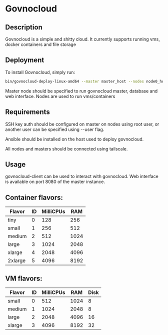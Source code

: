 # Govnocloud

## Description

Govnocloud is a simple and shitty cloud.
It currently supports running vms, docker containers and file storage

## Deployment

To install Govnocloud, simply run:
```bash
bin/govnocloud-deploy-linux-amd64 --master master_host --nodes node0_host, node1_host
```
Master node should be specified to run govnocloud master, database and web interface.
Nodes are used to run vms/containers

## Requirements

SSH key auth should be configured on master on nodes using root user, or another user can be specified using --user flag.

Ansible should be installed on the host used to deploy govnocloud.

All nodes and masters should be connected using tailscale.

## Usage

govnocloud-client can be used to interact with govnocloud.
Web interface is available on port 8080 of the master instance.

## Container flavors:

| Flavor  | ID  | MilliCPUs | RAM  |
| ------- | --- | --------- | ---- |
| tiny    |  0  | 128       | 256  |
| small   |  1  | 256       | 512  |
| medium  |  2  | 512       | 1024 |
| large   |  3  | 1024      | 2048 |
| xlarge  |  4  | 2048      | 4096 |
| 2xlarge |  5  | 4096      | 8192 |

## VM flavors:

| Flavor | ID  | MilliCPUs | RAM  | Disk |
| ------ | --- | --------- | ---- | ---- |
| small  |  0  | 512       | 1024 | 8    |
| medium |  1  | 1024      | 2048 | 8    |
| large  |  2  | 2048      | 4096 | 16   |
| xlarge |  3  | 4096      | 8192 | 32   |